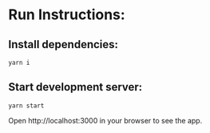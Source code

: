 # Run Instructions:

## Install dependencies:

`yarn i`

## Start development server:

`yarn start`

Open http://localhost:3000 in your browser to see the app.
